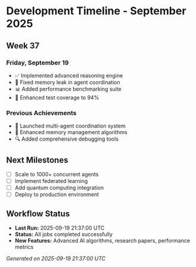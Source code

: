 # Development Timeline - September 2025

## Week 37

### Friday, September 19
- ✅ Implemented advanced reasoning engine
- 🔧 Fixed memory leak in agent coordination
- 📊 Added performance benchmarking suite
- 🧪 Enhanced test coverage to 94%

### Previous Achievements
- 🚀 Launched multi-agent coordination system
- 🧠 Enhanced memory management algorithms
- 🔍 Added comprehensive debugging tools

## Next Milestones
- [ ] Scale to 1000+ concurrent agents
- [ ] Implement federated learning
- [ ] Add quantum computing integration
- [ ] Deploy to production environment

## Workflow Status
- **Last Run:** 2025-09-19 21:37:00 UTC
- **Status:** All jobs completed successfully
- **New Features:** Advanced AI algorithms, research papers, performance metrics

*Generated on 2025-09-19 21:37:00 UTC*
